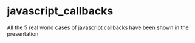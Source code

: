 ﻿# javascript_callbacks
All the 5 real world cases of javascript callbacks have been shown in the presentation
